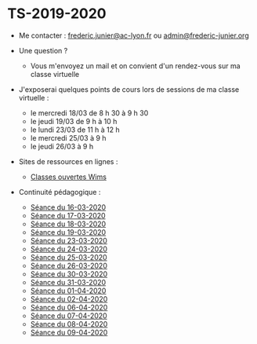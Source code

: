 # TS-2019-2020

<!--
Documents pour ma  classe de terminale S

* Python :
  - MyBinder :
[![Binder](https://mybinder.org/badge_logo.svg)](https://mybinder.org/v2/gh/frederic-junier/TS-2019-2020/master)

-Interpréteur Python en ligne :

[https://repl.it/@fredericjunier/TS-2019-2020](https://repl.it/@fredericjunier/TS-2019-2020)

* Complexes :
  - [Exercices complémentaires](Complexes/Complements/ComplexesExercicesComplementaires.pdf)
  
* Logarithme :

  - [Exemples de graphiques avec échelle semi-logarithmique](Logarithme/TS_Logarithme_decimal.pdf)
  
* Complexes (partie 2) :
  
  - [Corrigés d'exemples du cours](ComplexesPartie2/Corrige-Cours-ComplexesPartie2-2019.pdf)
  - [Corrigés d'exercices de la fiche 2](ComplexesPartie2/CorrigeFiche2.pdf)
  
  --> 

* Me contacter : frederic.junier@ac-lyon.fr  ou admin@frederic-junier.org
* Une question ? 
  * Vous m'envoyez un mail et on convient d'un rendez-vous sur ma classe virtuelle
* J'exposerai quelques points de cours lors de sessions de ma  classe virtuelle :
  * le mercredi 18/03 de 8 h 30 à 9 h 30
  * le jeudi 19/03 de 9 h à 10 h
  * le lundi 23/03 de 11 h à 12 h
  * le mercredi 25/03 à 9 h
  * le jeudi 26/03 à 9 h
  
  
* Sites de ressources en lignes :
  * [Classes ouvertes Wims](https://wims.math.cnrs.fr/wims/wims.cgi?lang=fr&+module=adm%2Fclass%2Fclasses&+type=example)
  
* Continuité pédagogique :

  - [Séance du 16-03-2020](ContinuitePedagogique/seance-16-03-2020.md)
  - [Séance du 17-03-2020](ContinuitePedagogique/seance-17-03-2020.md)
  - [Séance du 18-03-2020](ContinuitePedagogique/seance-18-03-2020.md)
  - [Séance du 19-03-2020](ContinuitePedagogique/seance-19-03-2020.md)
  - [Séance du 23-03-2020](ContinuitePedagogique/seance-23-03-2020.md)
  - [Séance du 24-03-2020](ContinuitePedagogique/seance-24-03-2020.md)
  - [Séance du 25-03-2020](ContinuitePedagogique/seance-25-03-2020.md)
  - [Séance du 26-03-2020](ContinuitePedagogique/seance-26-03-2020.md)
  - [Séance du 30-03-2020](ContinuitePedagogique/seance-30-03-2020.md)
  - [Séance du 31-03-2020](ContinuitePedagogique/seance-31-03-2020.md)
  - [Séance du 01-04-2020](ContinuitePedagogique/seance-01-04-2020.md)
  - [Séance du 02-04-2020](ContinuitePedagogique/seance-02-04-2020.md)
  - [Séance du 06-04-2020](ContinuitePedagogique/seance-06-04-2020.md)
  - [Séance du 07-04-2020](ContinuitePedagogique/seance-07-04-2020.md)
  - [Séance du 08-04-2020](ContinuitePedagogique/seance-08-04-2020.md)
  - [Séance du 09-04-2020](ContinuitePedagogique/seance-09-04-2020.md)
 
 
